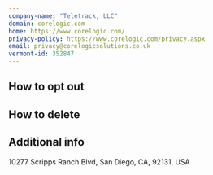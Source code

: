 ```yaml
---
company-name: "Teletrack, LLC"
domain: corelogic.com
home: https://www.corelogic.com/
privacy-policy: https://www.corelogic.com/privacy.aspx
email: privacy@corelogicsolutions.co.uk
vermont-id: 352847
---
```

## How to opt out




## How to delete




## Additional info




10277 Scripps Ranch Blvd, San Diego, CA, 92131, USA













